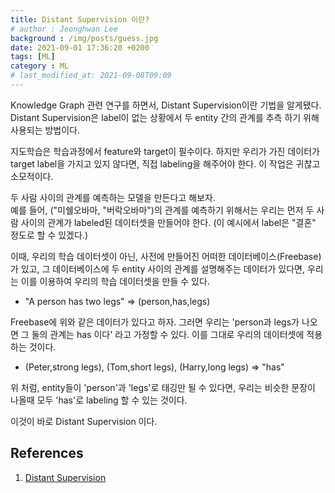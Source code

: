 ```yaml
---
title: Distant Supervision 이란?
# author : Jeonghwan Lee
background : /img/posts/guess.jpg
date: 2021-09-01 17:36:20 +0200
tags: [ML]
category : ML
# last_modified_at: 2021-09-08T09:09
---
```

Knowledge Graph 관련 연구를 하면서, Distant Supervision이란 기법을 알게됐다.    
Distant Supervision은 label이 없는 상황에서 두 entity 간의 관계를 추측 하기 위해 사용되는 방법이다.     


지도학습은 학습과정에서 feature와 target이 필수이다. 하지만 우리가 가진 데이터가 target label을 가지고 있지 않다면, 직접 labeling을 해주어야 한다. 이 작업은 귀찮고 소모적이다.

두 사람 사이의 관계를 예측하는 모델을 만든다고 해보자.  
예를 들어, ("미쉘오바마, "버락오바마")의 관계를 예측하기 위해서는 우리는 먼저 두 사람 사이의 관계가 labeled된 데이터셋을 만들어야 한다. (이 예시에서 label은 "결혼" 정도로 할 수 있겠다.) 

이때, 우리의 학습 데이터셋이 아닌, 사전에 만들어진 어떠한 데이터베이스(Freebase)가 있고, 그 데이터베이스에 두 entity 사이의 관계를 설명해주는 데이터가 있다면, 우리는 이를 이용하여 우리의 학습 데이터셋을 만들 수 있다.

- "A person has two legs" => (person,has,legs)   

Freebase에 위와 같은 데이터가 있다고 하자. 그러면 우리는 'person과 legs가 나오면 그 둘의 관계는 has 이다' 라고 가정할 수 있다.
이를 그대로 우리의 데이터셋에 적용하는 것이다.

- (Peter,strong legs), (Tom,short legs), (Harry,long legs) => "has"  

위 처럼, entity들이 'person'과 'legs'로 태깅만 될 수 있다면, 우리는 비슷한 문장이 나올때 모두 'has'로 labeling 할 수 있는 것이다.

이것이 바로 Distant Supervision 이다.



## References
1. [Distant Supervision](http://deepdive.stanford.edu/distant_supervision)